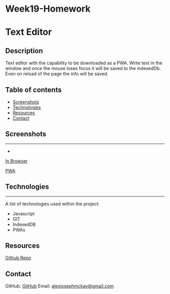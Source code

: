 # Week19-Homework

# Text Editor

## Description 

Text editor with the capability to be downloaded as a PWA. 
Write text in the window and once the mouse loses focus it will be saved to the indexedDb.
Even on reload of the page the info will be saved.

## Table of contents 

- [Screenshots](#screenshots) 
- [Technologies](#technologies) 
- [Resources](#resources) 
- [Contact](#contact)
  
## Screenshots 
---
*
[In Browser](./assets/Browser.png)

[PWA](./assets/App.png)

## Technologies
***
A list of technologies used within the project:

- Javascript
- GIT
- IndexedDB
- PWAs
  
## Resources

[Github Repo](https://github.com/mckayjalex/text-editor)

## Contact

GitHub: [GitHub](https://github.com/mckayjalex) Email: [alexjosephmckay@gmail.com](alexjosephmckay@gmail.com)